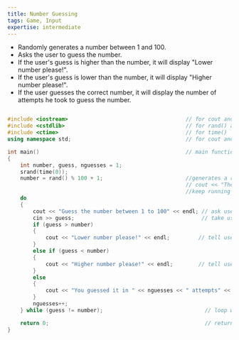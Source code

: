 ```yaml
---
title: Number Guessing
tags: Game, Input
expertise: intermediate
---
```


- Randomly generates a number between 1 and 100.
- Asks the user to guess the number.
- If the user's guess is higher than the number, it will display "Lower number please!".
- If the user's guess is lower than the number, it will display "Higher number please!".
- If the user guesses the correct number, it will display the number of attempts he took to guess the number.

```cpp

#include <iostream>                                     // for cout and cin
#include <cstdlib>                                      // for rand() and srand()
#include <ctime>                                        // for time()
using namespace std;                                    // for cout and cin

int main()                                              // main function
{
    int number, guess, nguesses = 1;
    srand(time(0));
    number = rand() % 100 + 1;                          //generates a random number between 1 and 100
                                                        // cout << "The number is " << number << endl;
                                                        //keep running the loop until the number is guessed
    do
    {
        cout << "Guess the number between 1 to 100" << endl; // ask user to guess the number
        cin >> guess;                                        // take user input
        if (guess > number) 
        {
            cout << "Lower number please!" << endl;         // tell user to guess a lower number
        }
        else if (guess < number)
        {
            cout << "Higher number please!" << endl;        // tell user to guess a higher number
        }
        else
        {
            cout << "You guessed it in " << nguesses << " attempts" << endl; // tell user how many attempts he took to guess the number
        }
        nguesses++;
    } while (guess != number);                                // loop will run until the number is guessed

    return 0;                                                 // return 0 to the operating system
}
```
